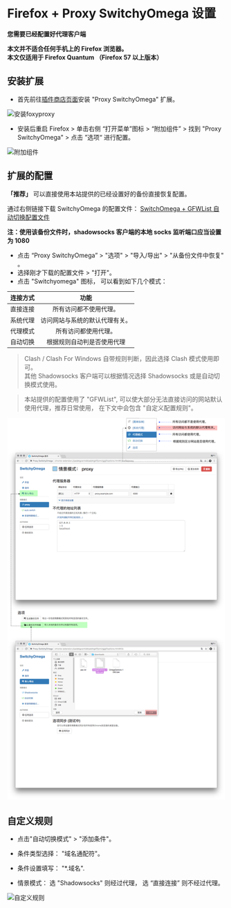 # Firefox + Proxy SwitchyOmega 设置

**您需要已经配置好代理客户端**

**本文并不适合任何手机上的 Firefox 浏览器。**  
**本文仅适用于 Firefox Quantum （Firefox 57 以上版本）**

## 安装扩展

* 首先前往[插件商店页面](https://addons.mozilla.org/en-US/firefox/addon/switchyomega/)安装 "Proxy SwitchyOmega" 扩展。

![安装foxyproxy](../../assets/images/bro-firefoxinstall.png)

* 安装后重启 Firefox > 单击右侧 “打开菜单”图标 >  “附加组件” >  找到 "Proxy SwitchyOmega"  > 点击 ”选项“ 进行配置。

![附加组件](../../assets/images/bro-firefoxAddon.png)

## 扩展的配置

**「推荐」** 可以直接使用本站提供的已经设置好的备份直接恢复配置。

通过右侧链接下载 SwitchyOmega 的配置文件： [SwitchOmega + GFWList 自动切换配置文件](https://raw.githubusercontent.com/Shadowsocks-Wiki/shadowsocks/master/assets/OmegaOptions-1080.bak)

**注：使用该备份文件时，shadowsocks 客户端的本地 socks 监听端口应当设置为 1080**

* 点击 “Proxy SwitchyOmega” > "选项" > "导入/导出" > "从备份文件中恢复" 。
* 选择刚才下载的配置文件 > "打开"。
* 点击 "Switchyomega" 图标， 可以看到如下几个模式：


|连接方式|功能|
|:--------:|:--------:|
|直接连接|所有访问都不使用代理。|
|系统代理|访问网站与系统的默认代理有关。|
|代理模式|所有访问都使用代理。|
|自动切换|根据规则自动判是否使用代理 |

>Clash / Clash For Windows 自带规则判断，因此选择 Clash 模式使用即可。    
其他 Shadowsocks 客户端可以根据情况选择 Shadowsocks 或是自动切换模式使用。


> 本站提供的配置使用了 "GFWList", 可以使大部分无法直接访问的网站默认使用代理，推荐日常使用， 在下文中会包含 "自定义配置规则"。

 ![从备份文件中恢复](../../assets/images/bro-switchyomega.png)

## 自定义规则

* 点击"自动切换模式" > "添加条件"。

* 条件类型选择： "域名通配符"。
* 条件设置填写： "*.域名".
* 情景模式： 选 "Shadowsocks" 则经过代理， 选 “直接连接” 则不经过代理。

![自定义规则](../../assets/images/bro-swocustomize.png)
